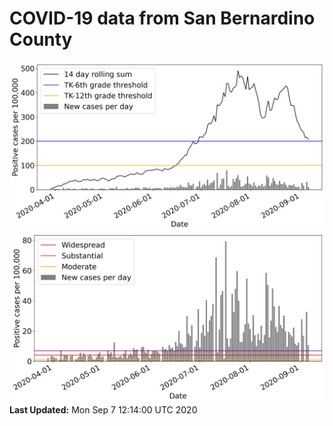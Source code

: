 # COVID-19 data from San Bernardino County
![image1](plots/graph.png)
![image2](plots/classification.png)
**Last Updated:** Mon Sep  7 12:14:00 UTC 2020